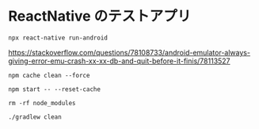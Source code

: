 # ReactNative のテストアプリ

```
npx react-native run-android
```

https://stackoverflow.com/questions/78108733/android-emulator-always-giving-error-emu-crash-xx-xx-db-and-quit-before-it-finis/78113527

```
npm cache clean --force
```

```
npm start -- --reset-cache
```

```
rm -rf node_modules
```

```
./gradlew clean
```
